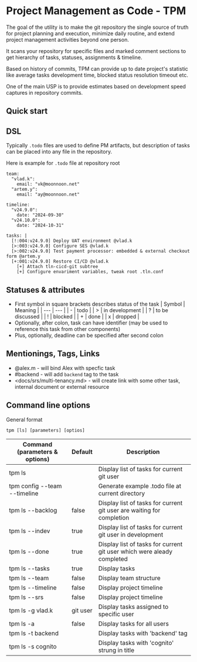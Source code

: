 # Project Management as Code - TPM
The goal of the utility is to make the git repository the single source of truth for project planning and execution, minimize daily routine, and extend project management activities beyond one person.

It scans your repository for specific files and marked comment sections to get hierarchy of tasks, statuses, assignments & timeline.

Based on history of commits, TPM can provide up to date project's statistic like average tasks development time, blocked status resolution timeout etc.

One of the main USP is to provide estimates based on development speed captures in repository commits.

## Quick start

## DSL
  
Typically `.todo` files are used to define PM artifacts, but description of tasks can be placed into any file in the repository.

Here is example for `.todo` file at repository root
  ```
  team:
    "vlad.k":
      email: "vk@moonnoon.net"
    "artem.y":
      email: "ay@moonnoon.net"

  timeline:
    "v24.9.0":
      date: "2024-09-30"
    "v24.10.0":
      date: "2024-10-31"

  tasks: |
    [!:004:v24.9.0] Deploy UAT environment @vlad.k
    [>:003:v24.9.0] Configure SES @vlad.k
    [>:002:v24.9.0] Test payment processor: embedded & external checkout form @artem.y
    [+:001:v24.9.0] Restore CI/CD @vlad.k
      [+] Attach tln-cicd-git subtree
      [+] Configure envariment variables, tweak root .tln.conf
  ```

## Statuses & attributes
  * First symbol in square brackets describes status of the task
    | Symbol | Meaning         |
    | ---    | ---             |
    | -      | todo            |
    | >      | in development  |
    | ?      | to be discussed |
    | !      | blocked         |
    | +      | done            |
    | x      | dropped         |
  * Optionally, after colon, task can have identifier (may be used to reference this task from other components)
  * Plus, optionally, deadline can be specified after second colon 

## Mentionings, Tags, Links
  * @alex.m - will bind Alex with specfic task
  * #backend - will add `backend` tag to the task
  * \<docs/srs/multi-tenancy.md\> - will create link with some other task, internal document or external resource 

## Command line options
General format
```
tpm [ls] [parameters] [optios]
```
| Command (parameters & options)  | Default | Description |
| ------------- | ------------- | ------------- |
| tpm ls | | Display list of tasks for current git user |
| tpm config --team --timeline | | Generate example .todo file at current directory |
| tpm ls --backlog | false | Display list of tasks for current git user are waiting for completion |
| tpm ls --indev | true | Display list of tasks for current git user in development |
| tpm ls --done | true | Display list of tasks for current git user which were aleady completed |
| tpm ls --tasks | true | Display tasks |
| tpm ls --team | false | Display team structure |
| tpm ls --timeline | false | Display project timeline |
| tpm ls --srs | false | Display project timeline |
| tpm ls -g vlad.k | git user |  Display tasks assigned to specific user |
| tpm ls -a | false | Display tasks for all users |
| tpm ls -t backend | | Display tasks with 'backend' tag |
| tpm ls -s cognito | | Display tasks with 'cognito' strung in title |

  

